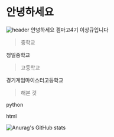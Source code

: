 # 안녕하세요

![header](https://capsule-render.vercel.app/api?type=Waving&color=4374D9&height=200&section=header&text=이상규&fontSize=50&animation=fadeIn&fontColor=DDDDDD)
안녕하세요 겜마고4기 이상규입니다
>중학교

청일중학교

>고등학교

경기게임마이스터고등학교
>해본 것

python

html

![Anurag's GitHub stats](https://github-readme-stats.vercel.app/api?username=leo82380&show_icons=true&theme=radical)
